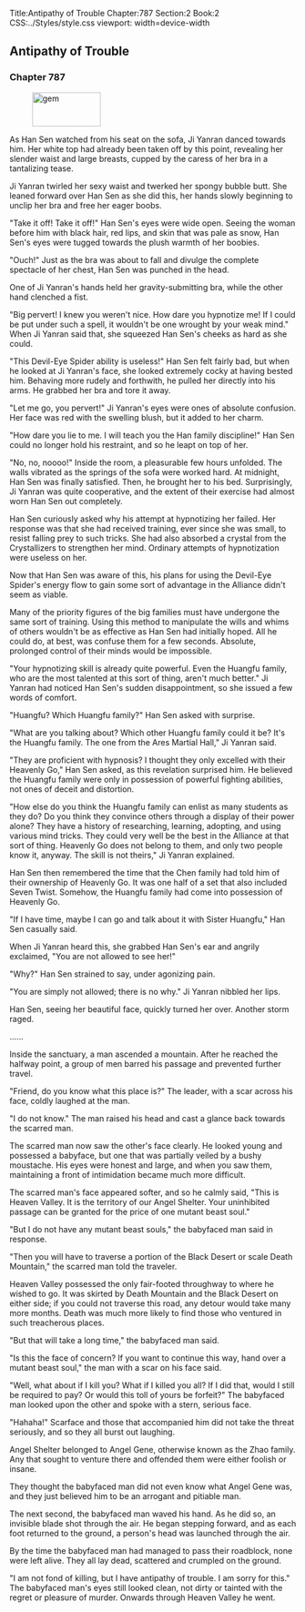 Title:Antipathy of Trouble 
Chapter:787 
Section:2 
Book:2 
CSS:../Styles/style.css 
viewport: width=device-width
  
## Antipathy of Trouble
### Chapter 787 
<figure>
	<img src="../Images/gem.gif" alt="gem" id="gem" width="120" height="60" />
</figure>
  

  
  As Han Sen watched from his seat on the sofa, Ji Yanran danced towards him. Her white top had already been taken off by this point, revealing her slender waist and large breasts, cupped by the caress of her bra in a tantalizing tease.

Ji Yanran twirled her sexy waist and twerked her spongy bubble butt. She leaned forward over Han Sen as she did this, her hands slowly beginning to unclip her bra and free her eager boobs.

"Take it off! Take it off!" Han Sen's eyes were wide open. Seeing the woman before him with black hair, red lips, and skin that was pale as snow, Han Sen's eyes were tugged towards the plush warmth of her boobies.

"Ouch!" Just as the bra was about to fall and divulge the complete spectacle of her chest, Han Sen was punched in the head.

One of Ji Yanran's hands held her gravity-submitting bra, while the other hand clenched a fist.

"Big pervert! I knew you weren't nice. How dare you hypnotize me! If I could be put under such a spell, it wouldn't be one wrought by your weak mind." When Ji Yanran said that, she squeezed Han Sen's cheeks as hard as she could.

"This Devil-Eye Spider ability is useless!" Han Sen felt fairly bad, but when he looked at Ji Yanran's face, she looked extremely cocky at having bested him. Behaving more rudely and forthwith, he pulled her directly into his arms. He grabbed her bra and tore it away.

"Let me go, you pervert!" Ji Yanran's eyes were ones of absolute confusion. Her face was red with the swelling blush, but it added to her charm.

"How dare you lie to me. I will teach you the Han family discipline!" Han Sen could no longer hold his restraint, and so he leapt on top of her.

"No, no, noooo!" Inside the room, a pleasurable few hours unfolded. The walls vibrated as the springs of the sofa were worked hard. At midnight, Han Sen was finally satisfied. Then, he brought her to his bed. Surprisingly, Ji Yanran was quite cooperative, and the extent of their exercise had almost worn Han Sen out completely.

Han Sen curiously asked why his attempt at hypnotizing her failed. Her response was that she had received training, ever since she was small, to resist falling prey to such tricks. She had also absorbed a crystal from the Crystallizers to strengthen her mind. Ordinary attempts of hypnotization were useless on her.

Now that Han Sen was aware of this, his plans for using the Devil-Eye Spider's energy flow to gain some sort of advantage in the Alliance didn't seem as viable.

Many of the priority figures of the big families must have undergone the same sort of training. Using this method to manipulate the wills and whims of others wouldn't be as effective as Han Sen had initially hoped. All he could do, at best, was confuse them for a few seconds. Absolute, prolonged control of their minds would be impossible.

"Your hypnotizing skill is already quite powerful. Even the Huangfu family, who are the most talented at this sort of thing, aren't much better." Ji Yanran had noticed Han Sen's sudden disappointment, so she issued a few words of comfort.

"Huangfu? Which Huangfu family?" Han Sen asked with surprise.

"What are you talking about? Which other Huangfu family could it be? It's the Huangfu family. The one from the Ares Martial Hall," Ji Yanran said.

"They are proficient with hypnosis? I thought they only excelled with their Heavenly Go," Han Sen asked, as this revelation surprised him. He believed the Huangfu family were only in possession of powerful fighting abilities, not ones of deceit and distortion.

"How else do you think the Huangfu family can enlist as many students as they do? Do you think they convince others through a display of their power alone? They have a history of researching, learning, adopting, and using various mind tricks. They could very well be the best in the Alliance at that sort of thing. Heavenly Go does not belong to them, and only two people know it, anyway. The skill is not theirs," Ji Yanran explained.

Han Sen then remembered the time that the Chen family had told him of their ownership of Heavenly Go. It was one half of a set that also included Seven Twist. Somehow, the Huangfu family had come into possession of Heavenly Go.

"If I have time, maybe I can go and talk about it with Sister Huangfu," Han Sen casually said.

When Ji Yanran heard this, she grabbed Han Sen's ear and angrily exclaimed, "You are not allowed to see her!"

"Why?" Han Sen strained to say, under agonizing pain.

"You are simply not allowed; there is no why." Ji Yanran nibbled her lips.

Han Sen, seeing her beautiful face, quickly turned her over. Another storm raged.

…...

Inside the sanctuary, a man ascended a mountain. After he reached the halfway point, a group of men barred his passage and prevented further travel.

"Friend, do you know what this place is?" The leader, with a scar across his face, coldly laughed at the man.

"I do not know." The man raised his head and cast a glance back towards the scarred man.

The scarred man now saw the other's face clearly. He looked young and possessed a babyface, but one that was partially veiled by a bushy moustache. His eyes were honest and large, and when you saw them, maintaining a front of intimidation became much more difficult.

The scarred man's face appeared softer, and so he calmly said, "This is Heaven Valley. It is the territory of our Angel Shelter. Your uninhibited passage can be granted for the price of one mutant beast soul."

"But I do not have any mutant beast souls," the babyfaced man said in response.

"Then you will have to traverse a portion of the Black Desert or scale Death Mountain," the scarred man told the traveler.

Heaven Valley possessed the only fair-footed throughway to where he wished to go. It was skirted by Death Mountain and the Black Desert on either side; if you could not traverse this road, any detour would take many more months. Death was much more likely to find those who ventured in such treacherous places.

"But that will take a long time," the babyfaced man said.

"Is this the face of concern? If you want to continue this way, hand over a mutant beast soul," the man with a scar on his face said.

"Well, what about if I kill you? What if I killed you all? If I did that, would I still be required to pay? Or would this toll of yours be forfeit?" The babyfaced man looked upon the other and spoke with a stern, serious face.

"Hahaha!" Scarface and those that accompanied him did not take the threat seriously, and so they all burst out laughing.

Angel Shelter belonged to Angel Gene, otherwise known as the Zhao family. Any that sought to venture there and offended them were either foolish or insane.

They thought the babyfaced man did not even know what Angel Gene was, and they just believed him to be an arrogant and pitiable man.

The next second, the babyfaced man waved his hand. As he did so, an invisible blade shot through the air. He began stepping forward, and as each foot returned to the ground, a person's head was launched through the air.

By the time the babyfaced man had managed to pass their roadblock, none were left alive. They all lay dead, scattered and crumpled on the ground.

"I am not fond of killing, but I have antipathy of trouble. I am sorry for this." The babyfaced man's eyes still looked clean, not dirty or tainted with the regret or pleasure of murder. Onwards through Heaven Valley he went.
